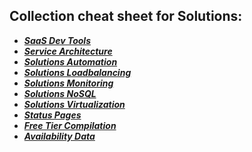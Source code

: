 ## Collection cheat sheet for Solutions:

- ***[SaaS Dev Tools](SaaSDevTools.md)***
- ***[Service Architecture](ServiceArchitecture.md)***
- ***[Solutions Automation](SolutionsAutomation.md)***
- ***[Solutions Loadbalancing](SolutionsLoadbalancing.md)***
- ***[Solutions Monitoring](SolutionsMonitoring.md)***
- ***[Solutions NoSQL](SolutionsNoSQL.md)***
- ***[Solutions Virtualization](SolutionsVirtualization.md)***
- ***[Status Pages](StatusPages.md)***
- ***[Free Tier Compilation](https://github.com/ripienaar/free-for-dev)***
- ***[Availability Data](http://www.cloudharmony.com/status)***
